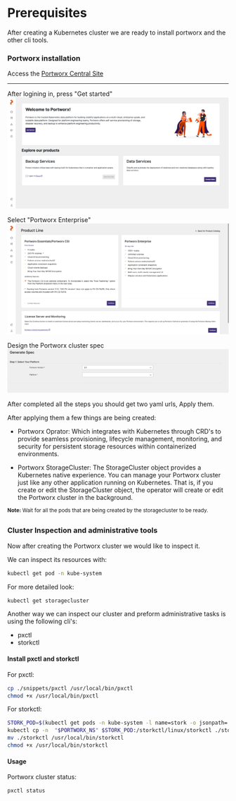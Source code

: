 # Prerequisites

After creating a Kubernetes cluster we are ready to install portworx and the other cli tools.


### Portworx installation

Access the [Portworx Central Site](https://central.portworx.com/landing/login)

---

After logining in, press "Get started"
![Get started](images/getstarted.png "Get started")

Select "Portworx Enterprise"
![Select License](images/licensing.png "Select License")

Design the Portworx cluster spec
![Spec Generator](images/spec_generator.png "Spec Generator")

After completed all the steps you should get two yaml urls, Apply them.


After applying them a few things are being created:

- Portworx Oprator: Which integrates with Kubernetes through CRD's to provide seamless provisioning, lifecycle management, monitoring, and security for persistent storage resources within containerized environments.

- Portworx StorageCluster: The StorageCluster object provides a Kubernetes native experience. You can manage your Portworx cluster just like any other application running on Kubernetes. That is, if you create or edit the StorageCluster object, the operator will create or edit the Portworx cluster in the background.


<sup><strong>Note:</strong> Wait for all the pods that are being created by the storagecluster to be ready.</sup>

### Cluster Inspection and administrative tools

Now after creating the Portworx cluster we would like to inspect it.

We can inspect its resources with:
```bash
kubectl get pod -n kube-system
```

For more detailed look:
```bash
kubectl get storagecluster
```

Another way we can inspect our cluster and preform administrative tasks is using the following cli's:
- pxctl 
- storkctl

#### Install pxctl and storkctl

For pxctl:
```bash
cp ./snippets/pxctl /usr/local/bin/pxctl
chmod +x /usr/local/bin/pxctl
```

For storkctl:
```bash
STORK_POD=$(kubectl get pods -n kube-system -l name=stork -o jsonpath='{.items[0].metadata.name}')
kubectl cp -n  "$PORTWORX_NS" $STORK_POD:/storkctl/linux/storkctl ./storkctl
mv ./storkctl /usr/local/bin/storkctl
chmod +x /usr/local/bin/storkctl
```

#### Usage

Portworx cluster status:

```bash
pxctl status
```
